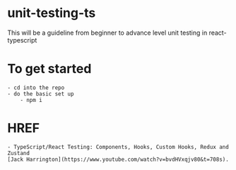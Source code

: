 # unit-testing-ts

This will be a guideline from beginner to advance level unit testing in react-typescript

# To get started

```
- cd into the repo
- do the basic set up
    - npm i
```

# HREF

```
- TypeScript/React Testing: Components, Hooks, Custom Hooks, Redux and Zustand
[Jack Harrington](https://www.youtube.com/watch?v=bvdHVxqjv80&t=708s).

```
